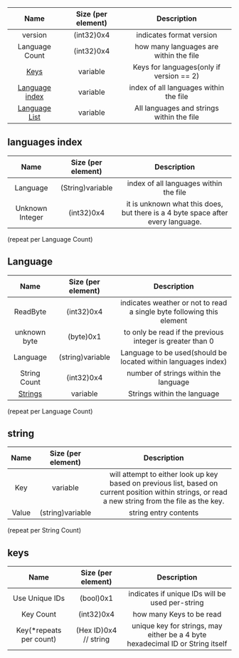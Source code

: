 | Name | Size (per element) | Description |
| :-:|:-:|:-:|
| version  | (int32)0x4 | indicates format version 
| Language Count  | (int32)0x4 | how many languages are within the file
| [Keys](./LOC.md#keys)  | variable | Keys for languages(only if version == 2)
| [Language index](./LOC.md#languages-index)  | variable | index of all languages within the file
| [Language List](./LOC.md#language)  | variable | All languages and strings within the file

## languages index

| Name | Size (per element) | Description |
| :-:|:-:|:-:|
| Language  | (String)variable | index of all languages within the file
| Unknown Integer  | (int32)0x4 | it is unknown what this does, but there is a 4 byte space after every language.

(repeat per Language Count)

## Language

| Name | Size (per element) | Description |
| :-:|:-:|:-:|
| ReadByte  | (int32)0x4 | indicates weather or not to read a single byte following this element 
| unknown byte  | (byte)0x1 | to only be read if the previous integer is greater than 0 
| Language  | (string)variable | Language to be used(should be located within languages index)
| String Count  | (int32)0x4 | number of strings within the language 
| [Strings](./LOC.md#string)  | variable | Strings within the language 

(repeat per Language Count)

## string

| Name | Size (per element) | Description |
| :-:|:-:|:-:|
| Key  | variable | will attempt to either look up key based on previous list, based on current position within strings, or read a new string from the file as the key. 
| Value  | (string)variable | string entry contents

(repeat per String Count)

## keys

| Name | Size (per element) | Description |
| :-:|:-:|:-:|
| Use Unique IDs  | (bool)0x1 | indicates if unique IDs will be used per-string 
| Key Count  | (int32)0x4 | how many Keys to be read
| Key(*repeats per count)  | (Hex ID)0x4 // string | unique key for strings, may either be a 4 byte hexadecimal ID or String itself
